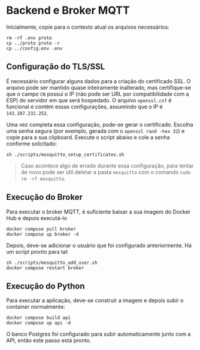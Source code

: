 # Backend e Broker MQTT

Inicialmente, copie para o contexto atual os arquivos necessários:

```shell
rm -rf .env proto
cp ../proto proto -r
cp ../config.env .env
```

## Configuração do TLS/SSL

É necessário configurar alguns dados para a criação do certificado SSL. O arquivo pode ser mantido quase inteiramente inalterado, mas certifique-se que o campo `CN` possui o IP (não pode ser URL por compatibilidade com a ESP) do servidor em que será hospedado. O arquivo `openssl.cnf` é funcional e contém essas configurações, assumindo que o IP é `143.107.232.252`.

Uma vez completa essa configuração, pode-se gerar o certificado. Escolha uma senha segura (por exemplo, gerada com o `openssl rand -hex 32`) e copie para a sua clipboard. Execute o script abaixo e cole a senha conforme solicitado:

```shell
sh ./scripts/mosquitto_setup_certificates.sh
```

> Caso acontece algo de errado durante essa configuração, para tentar de novo pode ser útil deletar a pasta `mosquitto` com o comando `sudo rm -rf mosquitto`.

## Execução do Broker

Para executar o broker MQTT, é suficiente baixar a sua imagem do Docker Hub e depois executá-lo 

```shell
docker compose pull broker
docker compose up broker -d
```

Depois, deve-se adicionar o usuário que foi configurado anteriormente. Há um script pronto para tal:

```shell
sh ./scripts/mosquitto_add_user.sh
docker compose restart broker
```

## Execução do Python

Para executar a aplicação, deve-se construir a imagem e depois subir o container normalmente:

```shell
docker compose build api
docker compose up api -d
```

O banco Postgres foi configurado para subir automaticamente junto com a API, então este passo está pronto.